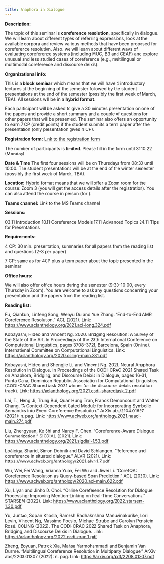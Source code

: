 ```yaml
---
title: Anaphora in Dialogue
---
```

**Description:**

The topic of this seminar is **coreference resolution**, specifically in dialogue. We will learn about different types of referring expressions, look at the available corpora and review various methods that have been proposed for coreference resolution. Also, we will learn about different ways of evaluating coreference systems (including MUC, B3 and CEAF) and explore unusual and less studied cases of coreference (e.g., multilingual or multimodal coreference and discourse deixis).

**Organizational info:**

This is a **block seminar** which means that we will have 4 introductory lectures at the beginning of the semester followed by the student presentations at the end of the semester (possibly the first week of March, TBA). All sessions will be in a **hybrid format**.
 
Each participant will be asked to give a 30 minutes presentation on one of the papers and provide a short summary and a couple of questions for other papers that will be presented. The seminar also offers an opportunity to earn 7 CP (credit points) if the student submits a term paper after the presentation (only presentation gives 4 CP).

**Registration form:** [Link to the registration form]

[Link to the registration form]: https://forms.gle/55FEtvfXk6QVmByv6 

The number of participants is **limited**. Please fill in the form until 31.10.22 (Monday)

**Date & Time** The first four sessions will be on Thursdays from 08:30 until 10:00. The student presentations will be at the end of the winter semester (possibly the first week of March, TBA).

**Location:** Hybrid format means that we will offer a Zoom room for the course: Zoom 3 (you will get the access details after the registration). You can also attend the course in person (for ).

**Teams channel:** [Link to the MS Teams channel]

[Link to the MS Teams channel]: https://teams.microsoft.com/l/channel/19%3aKyGvVWHnAX3RbNrLt3DH2Rv-rFUWdSVRq1si2bIW3Nc1%40thread.tacv2/General?groupId=d96509ac-d037-49bf-a123-84581355d529&tenantId=67610027-1ac3-49b6-8641-ccd83ce1b01f

**Sessions:** 

03.11 Introduction
10.11 Coreference Models
17.11 Advanced Topics
24.11 Tips for Presentations

**Requirements:**

4 CP: 30 min. presentation, summaries for all papers from the reading list and questions (2-3 per paper)

7 CP: same as for 4CP plus a term paper about the topic presented in the seminar

**Office hours:**

We will also offer office hours during the semester (9:30-10:00, every Thursday in Zoom). You are welcome to ask any questions concerning your presentation and the papers from the reading list.

**Reading list:**

Fu, Qiankun, Linfeng Song, Wenyu Du and Yue Zhang. “End-to-End AMR Coreference Resolution.” ACL (2021). Link: <https://www.aclanthology.org/2021.acl-long.324.pdf>

Kobayashi, Hideo and Vincent Ng. 2020. Bridging Resolution: A Survey of the State of the Art. In Proceedings of the 28th International Conference on Computational Linguistics, pages 3708–3721, Barcelona, Spain (Online). International Committee on Computational Linguistics. Link: <https://aclanthology.org/2020.coling-main.331.pdf>

Kobayashi, Hideo and Shengjie Li, and Vincent Ng. 2021. Neural Anaphora Resolution in Dialogue. In Proceedings of the CODI-CRAC 2021 Shared Task on Anaphora, Bridging, and Discourse Deixis in Dialogue, pages 16–31, Punta Cana, Dominican Republic. Association for Computational Linguistics. (CODI-CRAC Shared task 2021 winner for the discourse deixis resolution track). Link: <https://aclanthology.org/2021.codi-sharedtask.2.pdf>

Lai, T., Heng Ji, Trung Bui, Quan Hung Tran, Franck Dernoncourt and Walter Chang. “A Context-Dependent Gated Module for Incorporating Symbolic Semantics into Event Coreference Resolution.” ArXiv abs/2104.01697 (2021): n. pag. Link: <https://www.aclweb.org/anthology/2021.naacl-main.274.pdf>

Liu, Zhengyuan, Ke Shi and Nancy F. Chen. “Coreference-Aware Dialogue Summarization.” SIGDIAL (2021). Link: <https://www.aclanthology.org/2021.sigdial-1.53.pdf>

Loáiciga, Sharid, Simon Dobnik and David Schlangen. “Reference and coreference in situated dialogue.” ALVR (2021). Link: <https://www.aclweb.org/anthology/2021.alvr-1.7.pdf>

Wu, Wei, Fei Wang, Arianna Yuan, Fei Wu and Jiwei Li. “CorefQA: Coreference Resolution as Query-based Span Prediction.” ACL (2020). Link: <https://www.aclweb.org/anthology/2020.acl-main.622.pdf>

Xu, Liyan and Jinho D. Choi. “Online Coreference Resolution for Dialogue Processing: Improving Mention-Linking on Real-Time Conversations.” STARSEM (2022). Link: <https://www.aclanthology.org/2022.starsem-1.30.pdf>

Yu, Juntao, Sopan Khosla, Ramesh Radhakrishna Manuvinakurike, Lori Levin, Vincent Ng, Massimo Poesio, Michael Strube and Carolyn Penstein Rosé. COLING (2022). The CODI-CRAC 2022 Shared Task on Anaphora, Bridging, and Discourse Deixis in Dialogue. Link: <https://aclanthology.org/2022.codi-crac.1.pdf>

Zheng, Boyuan, Patrick Xia, Mahsa Yarmohammadi and Benjamin Van Durme. “Multilingual Coreference Resolution in Multiparty Dialogue.” ArXiv abs/2208.01307 (2022): n. pag. Link: <https://arxiv.org/pdf/2208.01307.pdf>

 
